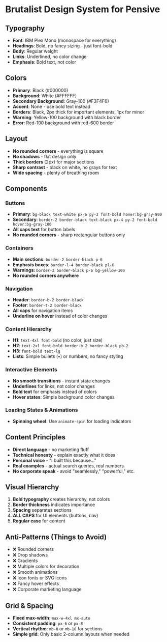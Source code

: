 # Brutalist Design System for Pensive

## Typography
- **Font**: IBM Plex Mono (monospace for everything)
- **Headings**: Bold, no fancy sizing - just font-bold
- **Body**: Regular weight
- **Links**: Underlined, no color change
- **Emphasis**: Bold text, not color

## Colors
- **Primary**: Black (#000000)
- **Background**: White (#FFFFFF) 
- **Secondary Background**: Gray-100 (#F3F4F6)
- **Accent**: None - use bold text instead
- **Borders**: Black, 2px thick for important elements, 1px for minor
- **Warning**: Yellow-100 background with black border
- **Error**: Red-100 background with red-600 border

## Layout
- **No rounded corners** - everything is square
- **No shadows** - flat design only
- **Thick borders** (2px) for major sections
- **Sharp contrast** - black on white, no grays for text
- **Wide spacing** - plenty of breathing room

## Components

### Buttons
- **Primary**: `bg-black text-white px-6 py-3 font-bold hover:bg-gray-800`
- **Secondary**: `border-2 border-black text-black px-4 py-2 font-bold hover:bg-gray-100`
- **All caps text** for button labels
- **No rounded corners** - sharp rectangular buttons only

### Containers
- **Main sections**: `border-2 border-black p-6`
- **Emphasis boxes**: `border-l-4 border-black pl-6`
- **Warnings**: `border-2 border-black p-6 bg-yellow-100`
- **No rounded corners anywhere**

### Navigation
- **Header**: `border-b-2 border-black`
- **Footer**: `border-t-2 border-black`
- **All caps** for navigation items
- **Underline on hover** instead of color changes

### Content Hierarchy
- **H1**: `text-4xl font-bold` (no color, just size)
- **H2**: `text-2xl font-bold border-b-2 border-black pb-2`
- **H3**: `font-bold text-lg`
- **Lists**: Simple bullets (•) or numbers, no fancy styling

### Interactive Elements
- **No smooth transitions** - instant state changes
- **Underlines** for links, not color changes
- **Bold text** for emphasis instead of colors
- **Hover states**: Simple background color changes

### Loading States & Animations
- **Spinning wheel**: Use `animate-spin` for loading indicators

## Content Principles
- **Direct language** - no marketing fluff
- **Technical honesty** - explain exactly what it does
- **Personal voice** - "I built this because..."
- **Real examples** - actual search queries, real numbers
- **No corporate speak** - avoid "seamlessly," "powerful," etc.

## Visual Hierarchy
1. **Bold typography** creates hierarchy, not colors
2. **Border thickness** indicates importance
3. **Spacing** separates sections
4. **ALL CAPS** for UI elements (buttons, nav)
5. **Regular case** for content

## Anti-Patterns (Things to Avoid)
- ❌ Rounded corners
- ❌ Drop shadows
- ❌ Gradients
- ❌ Multiple colors for decoration
- ❌ Smooth animations
- ❌ Icon fonts or SVG icons
- ❌ Fancy hover effects
- ❌ Corporate marketing language

## Grid & Spacing
- **Fixed max-width**: `max-w-4xl mx-auto`
- **Consistent padding**: `px-6` or `px-8`
- **Vertical rhythm**: `mb-8` or `mb-16` for sections
- **Simple grid**: Only basic 2-column layouts when needed
